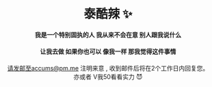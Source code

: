 
<center>

# 泰酷辣 ✨
#### 我是一个特别固执的人 我从来不会在意 别人跟我说什么
#### 让我去做 如果你也可以  像我一样  那我觉得这件事情

请发邮至accums@pm.me 注明来意 , 收到邮件后将在2个工作日内回复您。<br/>
亦或者 V我50看看实力 😈
</center>









